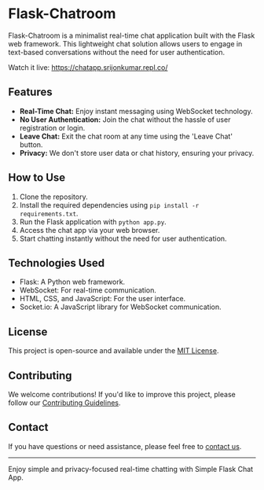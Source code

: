 # Flask-Chatroom

Flask-Chatroom is a minimalist real-time chat application built with the Flask web framework. This lightweight chat solution allows users to engage in text-based conversations without the need for user authentication.

Watch it live: https://chatapp.srijonkumar.repl.co/

## Features

- **Real-Time Chat:** Enjoy instant messaging using WebSocket technology.
- **No User Authentication:** Join the chat without the hassle of user registration or login.
- **Leave Chat:** Exit the chat room at any time using the 'Leave Chat' button.
- **Privacy:** We don't store user data or chat history, ensuring your privacy.

## How to Use

1. Clone the repository.
2. Install the required dependencies using `pip install -r requirements.txt`.
3. Run the Flask application with `python app.py`.
4. Access the chat app via your web browser.
5. Start chatting instantly without the need for user authentication.

## Technologies Used

- Flask: A Python web framework.
- WebSocket: For real-time communication.
- HTML, CSS, and JavaScript: For the user interface.
- Socket.io: A JavaScript library for WebSocket communication.

## License

This project is open-source and available under the [MIT License](LICENSE).

## Contributing

We welcome contributions! If you'd like to improve this project, please follow our [Contributing Guidelines](CONTRIBUTING.md).

## Contact

If you have questions or need assistance, please feel free to [contact us](mailto:srijonkumar18@gmail.com).

---

Enjoy simple and privacy-focused real-time chatting with Simple Flask Chat App.
